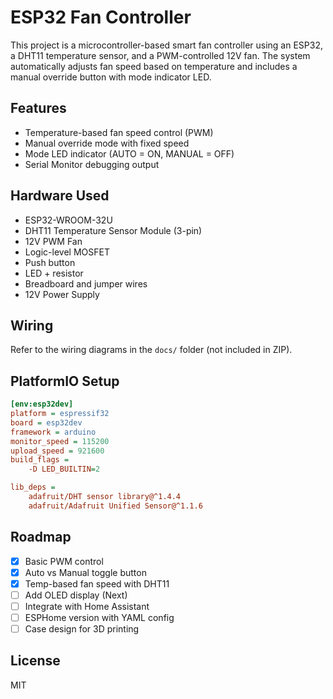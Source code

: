 # ESP32 Fan Controller

This project is a microcontroller-based smart fan controller using an ESP32, a DHT11 temperature sensor, and a PWM-controlled 12V fan. The system automatically adjusts fan speed based on temperature and includes a manual override button with mode indicator LED.

## Features

- Temperature-based fan speed control (PWM)
- Manual override mode with fixed speed
- Mode LED indicator (AUTO = ON, MANUAL = OFF)
- Serial Monitor debugging output

## Hardware Used

- ESP32-WROOM-32U
- DHT11 Temperature Sensor Module (3-pin)
- 12V PWM Fan
- Logic-level MOSFET
- Push button
- LED + resistor
- Breadboard and jumper wires
- 12V Power Supply

## Wiring

Refer to the wiring diagrams in the `docs/` folder (not included in ZIP).

## PlatformIO Setup

```ini
[env:esp32dev]
platform = espressif32
board = esp32dev
framework = arduino
monitor_speed = 115200
upload_speed = 921600
build_flags =
    -D LED_BUILTIN=2

lib_deps =
    adafruit/DHT sensor library@^1.4.4
    adafruit/Adafruit Unified Sensor@^1.1.6
```

## Roadmap

- [x] Basic PWM control
- [x] Auto vs Manual toggle button
- [x] Temp-based fan speed with DHT11
- [ ] Add OLED display (Next)
- [ ] Integrate with Home Assistant
- [ ] ESPHome version with YAML config
- [ ] Case design for 3D printing

## License

MIT
